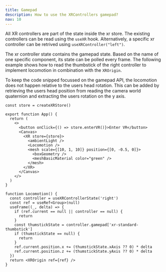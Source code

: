 ```yaml
---
title: Gamepad
description: How to use the XRControllers gamepad?
nav: 10
---
```


All XR controllers are part of the state inside the xr store. The existing controllers can be read using the `useXR` hook. Alternatively, a specific xr controller can be retrived using `useXRController("left")`.

The xr controller state contains the gamepad state. Based on the name of one specific component, its state can be polled every frame. The following example shows how to read the thumbstick of the right controller to implement locomotion in combination with the `XROrigin`.

To keep the code snipped focussed on the gamepad API, the locomotion does not happen relative to the users head rotation. This can be added by retrieving the users head position from reading the camera world quaternion and extracting the users rotation on the y axis.

```tsx
const store = createXRStore()

export function App() {
  return (
    <>
      <button onClick={() => store.enterVR()}>Enter VR</button>
      <Canvas>
        <XR store={store}>
          <ambientLight />
          <Locomotion />
          <mesh scale={[10, 1, 10]} position={[0, -0.5, 0]}>
            <boxGeometry />
            <meshBasicMaterial color="green" />
          </mesh>
        </XR>
      </Canvas>
    </>
  )
}

function Locomotion() {
  const controller = useXRControllerState('right')
  const ref = useRef<Group>(null)
  useFrame((_, delta) => {
    if (ref.current == null || controller == null) {
      return
    }
    const thumstickState = controller.gamepad['xr-standard-thumbstick']
    if (thumstickState == null) {
      return
    }
    ref.current.position.x += (thumstickState.xAxis ?? 0) * delta
    ref.current.position.z += (thumstickState.yAxis ?? 0) * delta
  })
  return <XROrigin ref={ref} />
}
```
